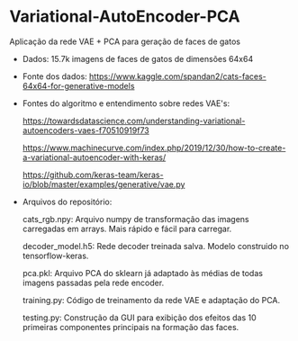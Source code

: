 # Variational-AutoEncoder-PCA
Aplicação da rede VAE + PCA para geração de faces de gatos

 - Dados: 15.7k imagens de faces de gatos de dimensões 64x64


 - Fonte dos dados: https://www.kaggle.com/spandan2/cats-faces-64x64-for-generative-models


 - Fontes do algoritmo e entendimento sobre redes VAE's:

    https://towardsdatascience.com/understanding-variational-autoencoders-vaes-f70510919f73

    https://www.machinecurve.com/index.php/2019/12/30/how-to-create-a-variational-autoencoder-with-keras/

    https://github.com/keras-team/keras-io/blob/master/examples/generative/vae.py


 - Arquivos do repositório:
    
    cats_rgb.npy: Arquivo numpy de transformação das imagens carregadas em arrays. Mais rápido e fácil para carregar.
    
    decoder_model.h5: Rede decoder treinada salva. Modelo construido no tensorflow-keras.
    
    pca.pkl: Arquivo PCA do sklearn já adaptado às médias de todas imagens passadas pela rede encoder.
    
    training.py: Código de treinamento da rede VAE e adaptação do PCA.
    
    testing.py: Construção da GUI para exibição dos efeitos das 10 primeiras componentes principais na formação das faces.
    
